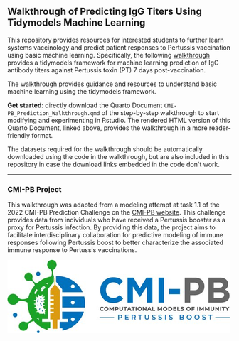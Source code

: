 ## Walkthrough of Predicting IgG Titers Using Tidymodels Machine Learning

This repository provides resources for interested students to further learn systems vaccinology and predict patient responses to Pertussis vaccination using basic machine learning. Specifically, the following [walkthrough](https://jhsiao12.github.io/CMI-PB_Walkthrough/) provides a tidymodels framework for machine learning prediction of IgG antibody titers against Pertussis toxin (PT) 7 days post-vaccination.

The walkthrough provides guidance and resources to understand basic machine learning using the tidymodels framework.

**Get started**: directly download the Quarto Document `CMI-PB_Prediction_Walkthrough.qmd` of the step-by-step walkthrough to start modifying and experimenting in Rstudio. The rendered HTML version of this Quarto Document, linked above, provides the walkthrough in a more reader-friendly format.

The datasets required for the walkthrough should be automatically downloaded using the code in the walkthrough, but are also included in this repository in case the download links embedded in the code don't work. 

---

### CMI-PB Project

This walkthrough was adapted from a modeling attempt at task 1.1 of the 2022 CMI-PB Prediction Challenge on the [CMI-PB website](https://www.cmi-pb.org/). This challenge provides data from individuals who have received a Pertussis booster as a proxy for Pertussis infection. By providing this data, the project aims to facilitate interdisciplinary collaboration for predictive modeling of immune responses following Pertussis boost to better characterize the associated immune response to Pertussis vaccinations. 

![](CMIPB.jpg)

